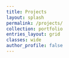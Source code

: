 ```yaml
---
title: Projects
layout: splash
permalink: /projects/
collection: portfolio
entries_layout: grid
classes: wide
author_profile: false 
---
```


